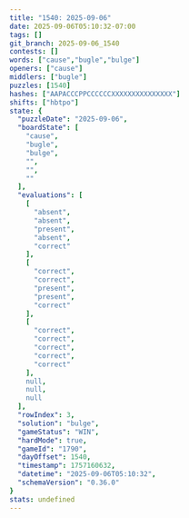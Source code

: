 ```yaml
---
title: "1540: 2025-09-06"
date: 2025-09-06T05:10:32-07:00
tags: []
git_branch: 2025-09-06_1540
contests: []
words: ["cause","bugle","bulge"]
openers: ["cause"]
middlers: ["bugle"]
puzzles: [1540]
hashes: ["AAPACCCPPCCCCCCXXXXXXXXXXXXXXX"]
shifts: ["hbtpo"]
state: {
  "puzzleDate": "2025-09-06",
  "boardState": [
    "cause",
    "bugle",
    "bulge",
    "",
    "",
    ""
  ],
  "evaluations": [
    [
      "absent",
      "absent",
      "present",
      "absent",
      "correct"
    ],
    [
      "correct",
      "correct",
      "present",
      "present",
      "correct"
    ],
    [
      "correct",
      "correct",
      "correct",
      "correct",
      "correct"
    ],
    null,
    null,
    null
  ],
  "rowIndex": 3,
  "solution": "bulge",
  "gameStatus": "WIN",
  "hardMode": true,
  "gameId": "1790",
  "dayOffset": 1540,
  "timestamp": 1757160632,
  "datetime": "2025-09-06T05:10:32",
  "schemaVersion": "0.36.0"
}
stats: undefined
---
```

<!-- more -->
